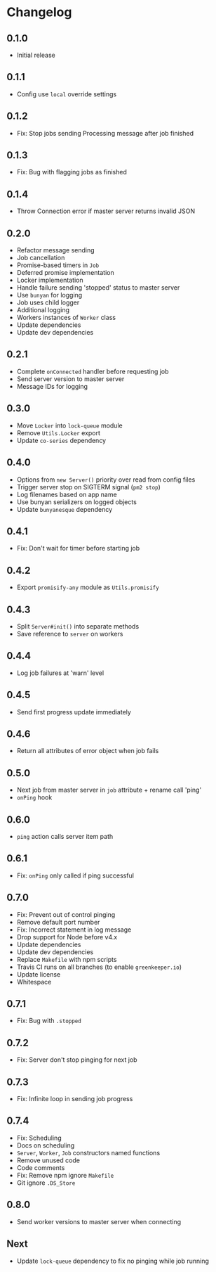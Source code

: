 # Changelog

## 0.1.0

* Initial release

## 0.1.1

* Config use `local` override settings

## 0.1.2

* Fix: Stop jobs sending Processing message after job finished

## 0.1.3

* Fix: Bug with flagging jobs as finished

## 0.1.4

* Throw Connection error if master server returns invalid JSON

## 0.2.0

* Refactor message sending
* Job cancellation
* Promise-based timers in `Job`
* Deferred promise implementation
* Locker implementation
* Handle failure sending 'stopped' status to master server
* Use `bunyan` for logging
* Job uses child logger
* Additional logging
* Workers instances of `Worker` class
* Update dependencies
* Update dev dependencies

## 0.2.1

* Complete `onConnected` handler before requesting job
* Send server version to master server
* Message IDs for logging

## 0.3.0

* Move `Locker` into `lock-queue` module
* Remove `Utils.Locker` export
* Update `co-series` dependency

## 0.4.0

* Options from `new Server()` priority over read from config files
* Trigger server stop on SIGTERM signal (`pm2 stop`)
* Log filenames based on app name
* Use bunyan serializers on logged objects
* Update `bunyanesque` dependency

## 0.4.1

* Fix: Don't wait for timer before starting job

## 0.4.2

* Export `promisify-any` module as `Utils.promisify`

## 0.4.3

* Split `Server#init()` into separate methods
* Save reference to `server` on workers

## 0.4.4

* Log job failures at 'warn' level

## 0.4.5

* Send first progress update immediately

## 0.4.6

* Return all attributes of error object when job fails

## 0.5.0

* Next job from master server in `job` attribute + rename call 'ping'
* `onPing` hook

## 0.6.0

* `ping` action calls server item path

## 0.6.1

* Fix: `onPing` only called if ping successful

## 0.7.0

* Fix: Prevent out of control pinging
* Remove default port number
* Fix: Incorrect statement in log message
* Drop support for Node before v4.x
* Update dependencies
* Update dev dependencies
* Replace `Makefile` with npm scripts
* Travis CI runs on all branches (to enable `greenkeeper.io`)
* Update license
* Whitespace

## 0.7.1

* Fix: Bug with `.stopped`

## 0.7.2

* Fix: Server don't stop pinging for next job

## 0.7.3

* Fix: Infinite loop in sending job progress

## 0.7.4

* Fix: Scheduling
* Docs on scheduling
* `Server`, `Worker`, `Job` constructors named functions
* Remove unused code
* Code comments
* Fix: Remove npm ignore `Makefile`
* Git ignore `.DS_Store`

## 0.8.0

* Send worker versions to master server when connecting

## Next

* Update `lock-queue` dependency to fix no pinging while job running
